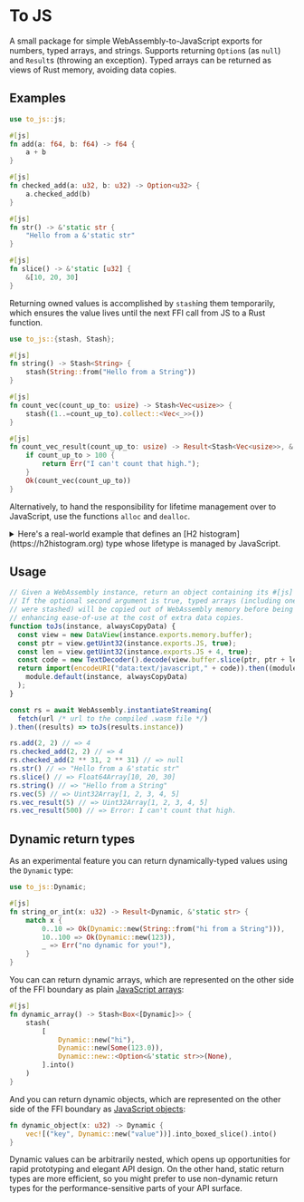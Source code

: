 # To JS

A small package for simple WebAssembly-to-JavaScript exports for numbers, typed arrays, and strings. Supports returning `Option`s (as `null`) and `Result`s (throwing an exception). Typed arrays can be returned as views of Rust memory, avoiding data copies.

## Examples

```rust
use to_js::js;

#[js]
fn add(a: f64, b: f64) -> f64 {
    a + b
}

#[js]
fn checked_add(a: u32, b: u32) -> Option<u32> {
    a.checked_add(b)
}

#[js]
fn str() -> &'static str {
    "Hello from a &'static str"
}

#[js]
fn slice() -> &'static [u32] {
    &[10, 20, 30]
}
```

Returning owned values is accomplished by `stash`ing them temporarily, which ensures the value lives until the next FFI call from JS to a Rust function.

```rust
use to_js::{stash, Stash};

#[js]
fn string() -> Stash<String> {
    stash(String::from("Hello from a String"))
}

#[js]
fn count_vec(count_up_to: usize) -> Stash<Vec<usize>> {
    stash((1..=count_up_to).collect::<Vec<_>>())
}

#[js]
fn count_vec_result(count_up_to: usize) -> Result<Stash<Vec<usize>>, &'static str> {
    if count_up_to > 100 {
        return Err("I can't count that high.");
    }
    Ok(count_vec(count_up_to))
}
```

Alternatively, to hand the responsibility for lifetime management over to JavaScript, use the functions `alloc` and `dealloc`.

<details>
    <summary>Here's a real-world example that defines an [H2 histogram](https://h2histogram.org) type whose lifetype is managed by JavaScript.</summary>

```rust
use to_js::{alloc, dealloc};

#[derive(Copy, Clone)]
struct H2 {
    a: u32,
    b: u32,
}

impl H2 {
    fn new(a: u32, b: u32) -> Self {
        H2 { a, b }
    }

    fn encode(self, value: u32) -> u32 {
        let H2 { a, b } = self;
        let c = a + b + 1;
        if value < (1 << c) {
            value >> a
        } else {
            let log_segment = 31 - value.leading_zeros();
            (value >> (log_segment - b)) + ((log_segment - c + 1) << b)
        }
    }

    fn decode(self, code: u32) -> [u32; 2] {
        let H2 { a, b } = self;
        let c = a + b + 1;
        let bins_below_cutoff = 1 << (c - a);
        let lower: u32;
        let bin_width: u32;
        if code < bins_below_cutoff {
            // we're in the linear section of the histogram where each bin is 2^a wide
            lower = code << a;
            bin_width = 1 << a;
        } else {
            // we're in the log section of the histogram with 2^b bins per log segment
            let log_segment = c + ((code - bins_below_cutoff) >> b);
            let bin_offset = code & ((1 << b) - 1);
            lower = (1 << log_segment) + (bin_offset << (log_segment - b));
            bin_width = 1 << (log_segment - b);
        };
        [lower, lower + (bin_width - 1)]
    }
}

#[js]
fn h2_alloc(a: u32, b: u32) -> Result<*mut H2, &'static str> {
    if a + b + 1 > 31 {
        return Err("a + b + 1 must be < 32 or operations will overflow");
    }
    Ok(alloc(H2::new(a, b)))
}

#[js]
fn h2_encode(x: &H2, value: u32) -> u32 {
    x.encode(value)
}

#[js]
fn h2_decode(x: &H2, code: u32) -> U32Pair {
    U32Pair(x.decode(code))
}

#[js]
fn h2_dealloc(ptr: *mut H2) -> () {
    dealloc(ptr);
}
```

On the JavaScript side, you can use the following helper function to wrap these methods in the JavaScript class.

```js
// Convenience method to generate a JavaScript-side class that corresponds to a Rust-side struct.
function createClass(
  rs,
  {
    // Name prefix, shared by all methods (including the constructor)
    namePrefix,
    // Name of the constructor (sans prefix)
    constructorName,
    // Array of method names (sans prefix)
    methodNames,
    // Optional object from method name (sans prefix) to a wrapper function that can transforms the return value of the method.
    // This is useful for eg. builder methods, and you can create a class for the built type whose constructor is `(ptr) => ptr`.
    methodTransforms
  }
) {
  // Create the constructor function and add method definitions to its prototype
  const constructor = rs[namePrefix + constructorName];
  const Class = function (...args) {
    this.ptr = constructor(...args);
  };
  const identity = (x) => x;
  for (const nameSuffix of methodNames) {
    const methodName = namePrefix + nameSuffix;
    const method = rs[methodName];
    // Optional method-specific transform applied to the result the Rust call
    const transform = methodTransforms?.[nameSuffix] ?? identity;
    const name = method.name.slice(namePrefix.length);
    Class.prototype[name] = function (...args) {
      return transform(method(this.ptr, ...args));
    };
  }
  return Class;
}

const H2 = createClass(rs, {
  namePrefix: "h2_",
  constructorName: "alloc",
  methodNames: ["encode", "decode", "dealloc"],
})

const hist = new H2(1, 8);
const value = hist.encode(123); // => 61
hist.dealloc();

```
</details>

## Usage

```js
// Given a WebAssembly instance, return an object containing its #[js] exports.
// If the optional second argument is true, typed arrays (including ones that
// were stashed) will be copied out of WebAssembly memory before being returned,
// enhancing ease-of-use at the cost of extra data copies.
function toJs(instance, alwaysCopyData) {
  const view = new DataView(instance.exports.memory.buffer);
  const ptr = view.getUint32(instance.exports.JS, true);
  const len = view.getUint32(instance.exports.JS + 4, true);
  const code = new TextDecoder().decode(view.buffer.slice(ptr, ptr + len));
  return import(encodeURI("data:text/javascript," + code)).then((module) =>
    module.default(instance, alwaysCopyData)
  );
}

const rs = await WebAssembly.instantiateStreaming(
  fetch(url /* url to the compiled .wasm file */)
).then((results) => toJs(results.instance))

rs.add(2, 2) // => 4
rs.checked_add(2, 2) // => 4
rs.checked_add(2 ** 31, 2 ** 31) // => null
rs.str() // => "Hello from a &'static str"
rs.slice() // => Float64Array[10, 20, 30]
rs.string() // => "Hello from a String"
rs.vec(5) // => Uint32Array[1, 2, 3, 4, 5]
rs.vec_result(5) // => Uint32Array[1, 2, 3, 4, 5]
rs.vec_result(500) // => Error: I can't count that high.
```

## Dynamic return types

As an experimental feature you can return dynamically-typed values using the `Dynamic` type:

```rust
use to_js::Dynamic;

#[js]
fn string_or_int(x: u32) -> Result<Dynamic, &'static str> {
    match x {
        0..10 => Ok(Dynamic::new(String::from("hi from a String"))),
        10..100 => Ok(Dynamic::new(123)),
        _ => Err("no dynamic for you!"),
    }
}
```

You can can return dynamic arrays, which are represented on the other side of the FFI boundary as plain [JavaScript arrays](https://developer.mozilla.org/en-US/docs/Web/JavaScript/Reference/Global_Objects/Array):

```rust
#[js]
fn dynamic_array() -> Stash<Box<[Dynamic]>> {
    stash(
        [
            Dynamic::new("hi"),
            Dynamic::new(Some(123.0)),
            Dynamic::new::<Option<&'static str>>(None),
        ].into()
    )
}
```

And you can return dynamic objects, which are represented on the other side of the FFI boundary as [JavaScript objects](https://developer.mozilla.org/en-US/docs/Web/JavaScript/Reference/Global_Objects/Object):

```rust
fn dynamic_object(x: u32) -> Dynamic {
    vec![("key", Dynamic::new("value"))].into_boxed_slice().into()
}
```

Dynamic values can be arbitrarily nested, which opens up opportunities for rapid prototyping and elegant API design. On the other hand, static return types are more efficient, so you might prefer to use non-dynamic return types for the performance-sensitive parts of your API surface.